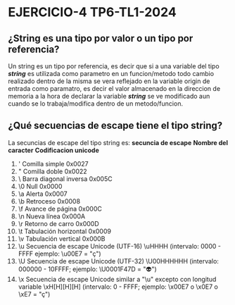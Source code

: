 # EJERCICIO-4 TP6-TL1-2024

## **¿String es una tipo por valor o un tipo por referencia?**

Un string es un tipo por referencia, es decir que si a una variable del tipo **_string_** es utilizada como parametro en un funcion/metodo todo cambio realizado dentro de la misma se vera reflejado en la variable origin de entrada como paramatro, es decir el valor almacenado en la direccion de memoria a la hora de declarar la variable **_string_** se ve modificado aun cuando se lo trabaja/modifica dentro de un metodo/funcion.

## **¿Qué secuencias de escape tiene el tipo string?**

La secuncias de escape del tipo string es:
**secuncia de escape** **Nombre del caracter** **Codificacion unicode** 
1. \'	Comilla simple	0x0027
2. \"	Comilla doble	0x0022
3. \	Barra diagonal inversa	0x005C
4. \0	Null	0x0000
5. \a	Alerta	0x0007
6. \b	Retroceso	0x0008
7. \f	Avance de página	0x000C
8. \n	Nueva línea	0x000A
9. \r	Retorno de carro	0x000D
10. \t	Tabulación horizontal	0x0009
11. \v	Tabulación vertical	0x000B
12. \u	Secuencia de escape Unicode (UTF-16)	\uHHHH (intervalo: 0000 - FFFF ejemplo: \u00E7 = "ç")
13. \U	Secuencia de escape Unicode (UTF-32)	\U00HHHHHH (intervalo: 000000 - 10FFFF; ejemplo: \U0001F47D = "👽")
14. \x	Secuencia de escape Unicode similar a "\u" excepto con longitud variable	\xH[H][H][H] (intervalo: 0 - FFFF; ejemplo: \x00E7 o \x0E7 o \xE7 = "ç")